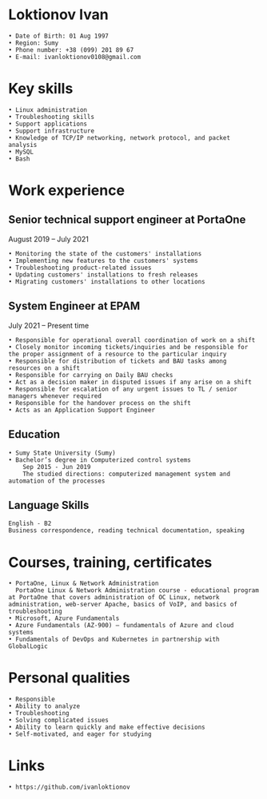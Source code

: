 # Loktionov Ivan

    • Date of Birth: 01 Aug 1997
    • Region: Sumy
    • Phone number: +38 (099) 201 89 67
    • E-mail: ivanloktionov0108@gmail.com

# Key skills

    • Linux administration
    • Troubleshooting skills 
    • Support applications 
    • Support infrastructure 
    • Knowledge of TCP/IP networking, network protocol, and packet analysis
    • MySQL
    • Bash

# Work experience
## Senior technical support engineer at PortaOne
  August 2019 – July 2021

    • Monitoring the state of the customers' installations
    • Implementing new features to the customers' systems
    • Troubleshooting product-related issues
    • Updating customers' installations to fresh releases
    • Migrating customers' installations to other locations
## System Engineer at EPAM
July 2021 – Present time 

    • Responsible for operational overall coordination of work on a shift
    • Closely monitor incoming tickets/inquiries and be responsible for the proper assignment of a resource to the particular inquiry
    • Responsible for distribution of tickets and BAU tasks among resources on a shift
    • Responsible for carrying on Daily BAU checks
    • Act as a decision maker in disputed issues if any arise on a shift
    • Responsible for escalation of any urgent issues to TL / senior managers whenever required
    • Responsible for the handover process on the shift
    • Acts as an Application Support Engineer

## Education

    • Sumy State University (Sumy)
    • Bachelor’s degree in Computerized control systems
        Sep 2015 - Jun 2019
        The studied directions: computerized management system and automation of the processes

## Language Skills  
    English - B2
    Business correspondence, reading technical documentation, speaking

# Courses, training, certificates

    • PortaOne, Linux & Network Administration
      PortaOne Linux & Network Administration course - educational program at PortaOne that covers administration of OC Linux, network administration, web-server Apache, basics of VoIP, and basics of troubleshooting
    • Microsoft, Azure Fundamentals
    • Azure Fundamentals (AZ-900) – fundamentals of Azure and cloud systems
    • Fundamentals of DevOps and Kubernetes in partnership with GlobalLogic 

# Personal qualities
    • Responsible
    • Ability to analyze 
    • Troubleshooting
    • Solving complicated issues
    • Ability to learn quickly and make effective decisions
    • Self-motivated, and eager for studying

# Links
    • https://github.com/ivanloktionov 
